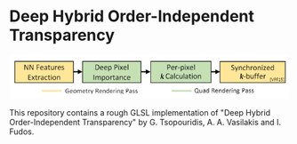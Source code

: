 # Deep Hybrid Order-Independent Transparency

![](image.png)

This repository contains a rough GLSL implementation of "Deep Hybrid Order-Independent Transparency" by G. Tsopouridis, A. A. Vasilakis and I. Fudos.
